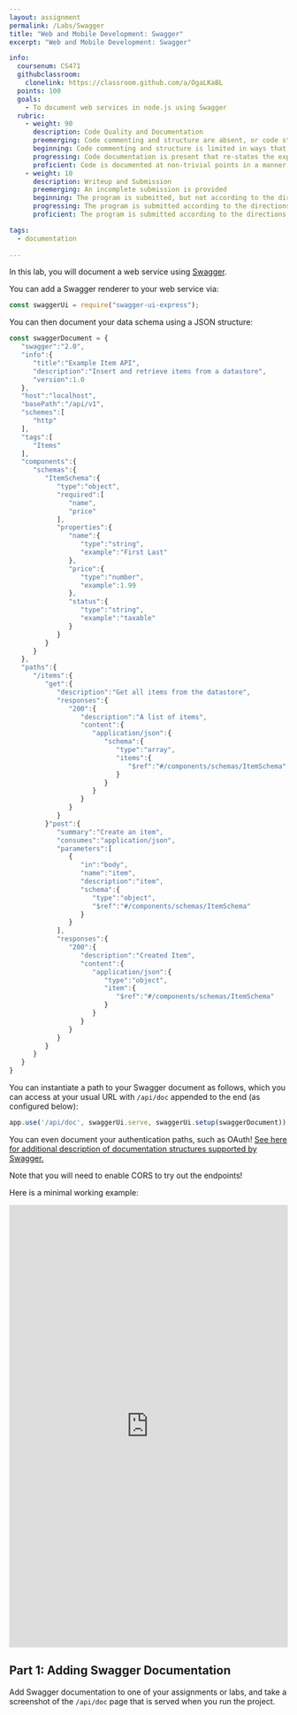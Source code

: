 ```yaml
---
layout: assignment
permalink: /Labs/Swagger
title: "Web and Mobile Development: Swagger"
excerpt: "Web and Mobile Development: Swagger"

info:
  coursenum: CS471
  githubclassroom:
    clonelink: https://classroom.github.com/a/OgaLKaBL
  points: 100
  goals:
    - To document web services in node.js using Swagger
  rubric:
    - weight: 90
      description: Code Quality and Documentation
      preemerging: Code commenting and structure are absent, or code structure departs significantly from best practice, and/or the code departs significantly from the style guide
      beginning: Code commenting and structure is limited in ways that reduce the readability of the program, and/or there are minor departures from the style guide
      progressing: Code documentation is present that re-states the explicit code definitions, and/or code is written that mostly adheres to the style guide
      proficient: Code is documented at non-trivial points in a manner that enhances the readability of the program, and code is written according to the style guide
    - weight: 10
      description: Writeup and Submission
      preemerging: An incomplete submission is provided
      beginning: The program is submitted, but not according to the directions in one or more ways (for example, because it is lacking a readme writeup)
      progressing: The program is submitted according to the directions with a minor omission or correction needed
      proficient: The program is submitted according to the directions, including a readme writeup describing the solution

tags:
  - documentation
  
---
```


In this lab, you will document a web service using [Swagger](https://swagger.io/docs/specification/2-0/basic-structure/).

You can add a Swagger renderer to your web service via:

```javascript
const swaggerUi = require("swagger-ui-express");
```

You can then document your data schema using a JSON structure:

```javascript
const swaggerDocument = {
   "swagger":"2.0",
   "info":{
      "title":"Example Item API",
      "description":"Insert and retrieve items from a datastore",
      "version":1.0
   },
   "host":"localhost",
   "basePath":"/api/v1",
   "schemes":[
      "http"
   ],
   "tags":[
      "Items"
   ],
   "components":{
      "schemas":{
         "ItemSchema":{
            "type":"object",
            "required":[
               "name",
               "price"
            ],
            "properties":{
               "name":{
                  "type":"string",
                  "example":"First Last"
               },
               "price":{
                  "type":"number",
                  "example":1.99
               },
               "status":{
                  "type":"string",
                  "example":"taxable"
               }
            }
         }
      }
   },
   "paths":{
      "/items":{
         "get":{
            "description":"Get all items from the datastore",
            "responses":{
               "200":{
                  "description":"A list of items",
                  "content":{
                     "application/json":{
                        "schema":{
                           "type":"array",
                           "items":{
                              "$ref":"#/components/schemas/ItemSchema"
                           }
                        }
                     }
                  }
               }
            }
         }"post":{
            "summary":"Create an item",
            "consumes":"application/json",
            "parameters":[
               {
                  "in":"body",
                  "name":"item",
                  "description":"item",
                  "schema":{
                     "type":"object",
                     "$ref":"#/components/schemas/ItemSchema"
                  }
               }
            ],
            "responses":{
               "200":{
                  "description":"Created Item",
                  "content":{
                     "application/json":{
                        "type":"object",
                        "item":{
                           "$ref":"#/components/schemas/ItemSchema"
                        }
                     }
                  }
               }
            }
         }
      }
   }
}
```

You can instantiate a path to your Swagger document as follows, which you can access at your usual URL with `/api/doc` appended to the end (as configured below):

```javascript
app.use('/api/doc', swaggerUi.serve, swaggerUi.setup(swaggerDocument));
```

You can even document your authentication paths, such as OAuth!  [See here for additional description of documentation structures supported by Swagger.](https://levelup.gitconnected.com/the-simplest-way-to-add-swagger-to-a-node-js-project-c2a4aa895a3c)

Note that you will need to enable CORS to try out the endpoints!

Here is a minimal working example:

<iframe height="800px" width="100%" src="https://repl.it/@BillJr99/SwaggerExample?lite=true" scrolling="no" frameborder="no" allowtransparency="true" allowfullscreen="true" sandbox="allow-forms allow-pointer-lock allow-popups allow-same-origin allow-scripts allow-modals"></iframe>  

## Part 1: Adding Swagger Documentation

Add Swagger documentation to one of your assignments or labs, and take a screenshot of the `/api/doc` page that is served when you run the project.